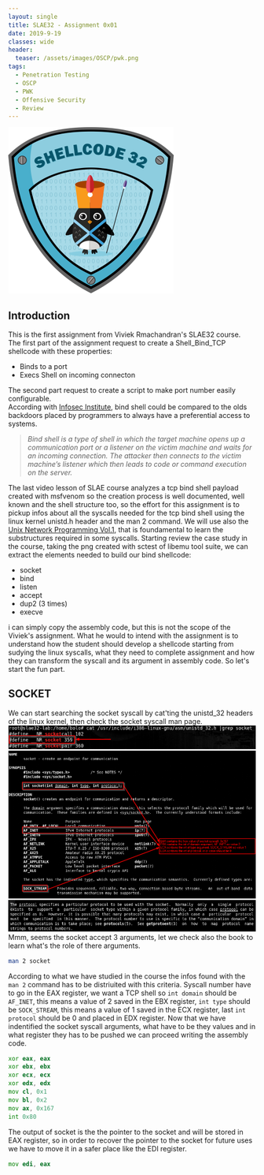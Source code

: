 ```yaml
---
layout: single
title: SLAE32 - Assignment 0x01
date: 2019-9-19
classes: wide
header:
  teaser: /assets/images/OSCP/pwk.png
tags:
  - Penetration Testing
  - OSCP
  - PWK
  - Offensive Security
  - Review
--- 
```

![](/assets/images/SLAE32/shellcoding32.png)

## Introduction
This is the first assignment from Viviek Rmachandran's SLAE32 course.<br>
The first part of the assignment request to create a Shell_Bind_TCP shellcode with these properties:
- Binds to a port 
- Execs Shell on incoming connecton

The second part request to create a script to make port number easily configurable.<br>
According with [Infosec Institute](https://resources.infosecinstitute.com/icmp-reverse-shell/), bind shell could be compared to the olds backdoors placed by programmers to always have a preferential access to systems.
> *Bind shell is a type of shell in which the target machine opens up a communication port or a listener on the victim machine and waits for an incoming connection. The attacker then connects to the victim machine’s listener which then leads to code or command execution on the server.* <br>

The last video lesson of SLAE course analyzes a tcp bind shell payload created with msfvenom so the creation process is well documented, well known and the shell structure too, so the effort for this assignment is to pickup infos about all the syscalls needed for the tcp bind shell using the linux kernel unistd.h header and the man 2 <syscall> command.
We will use also the [Unix Network Programming Vol.1](https://scoecomp.files.wordpress.com/2014/02/2003-unix-network-programming-vol-1-3rd-ed.pdf), that is foundamental to learn the substructures required in some syscalls.
Starting review the case study in the course, taking the png created with sctest of libemu tool suite, we can extract the elements needed to build our bind shellcode:

- socket
- bind
- listen
- accept
- dup2 (3 times)
- execve

i can simply copy the assembly code, but this is not the scope of the Viviek's assignment. What he would to intend with the assignment is to understand how the student should develop a shellcode starting from sudying the linux syscalls, what they need to complete assignment and how they can transform the syscall and its argument in assembly code.
So let's start the fun part.

## SOCKET
We can start searching the socket syscall by cat'ting the unistd_32 headers of the linux kernel, then check the socket syscall man page.<br>
![](/assets/images/SLAE32/assignment_1/socket_1.png)<br>
![](/assets/images/SLAE32/assignment_1/socket_2.png)
![](/assets/images/SLAE32/assignment_1/socket_3.png)
Mmm, seems the socket accept 3 arguments, let we check also the book to learn what's the role of there arguments.<br>
```bash
man 2 socket
```

According to what we have studied in the course the infos found with the ```man 2``` command has to be distriuited with this criteria.
Syscall number have to go in the EAX register, we want a TCP shell so ```int domain``` should be ```AF_INET```, this means a value of 2 saved in the EBX register, ```int type``` should be ```SOCK_STREAM```, this means a value of 1 saved in the ECX register, last ```int protocol``` should be 0 and placed in EDX register.
Now that we have indentified the socket syscall arguments, what have to be they values and in what register they has to be pushed we can proceed writing the assembly code.

```asm
xor eax, eax
xor ebx, ebx
xor ecx, ecx
xor edx, edx
mov cl, 0x1
mov bl, 0x2
mov ax, 0x167
int 0x80
```
The output of socket is the the pointer to the socket and will be stored in EAX register, so in order to recover the pointer to the socket for future uses we have to move it in a safer place like the EDI register.

```asm
mov edi, eax
```

